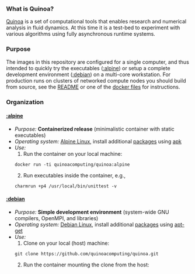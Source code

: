 ### **What is Quinoa?**
[Quinoa](https://github.com/quinoacomputing/quinoa) is a set of computational tools that enables research and numerical analysis in fluid dynamics. At this time it is a test-bed to experiment with various algorithms using fully asynchronous runtime systems.

### **Purpose**
The images in this repository are configured for a single computer, and thus intended to quickly try the executables ([:alpine](https://hub.docker.com/r/quinoacomputing/quinoa/tags/)) or setup a complete development environment ([:debian](https://hub.docker.com/r/quinoacomputing/quinoa/tags/)) on a multi-core workstation. For production runs on clusters of networked compute nodes you should build from source, see the [README](https://github.com/quinoacomputing/quinoa/blob/master/README.md) or one of the [docker files](https://github.com/quinoacomputing/quinoa/tree/master/docker) for instructions.

### **Organization**

#### [:alpine](https://hub.docker.com/r/quinoacomputing/quinoa/tags/)
- _Purpose:_ **Containerized release** (minimalistic container with static executables)
- _Operating system:_ [Alpine Linux](http://www.alpinelinux.org), install additional [packages](https://pkgs.alpinelinux.org) using [apk](https://wiki.alpinelinux.org/wiki/Alpine_Linux_package_management)
- _Use:_
   1. Run the container on your local machine:
   ```
   docker run -ti quinoacomputing/quinoa:alpine
   ```
   2. Run executables inside the container, e.g.,
   ```
   charmrun +p4 /usr/local/bin/unittest -v
   ```

#### [:debian](https://hub.docker.com/r/quinoacomputing/quinoa/tags/)
- _Purpose:_ **Simple development environment** (system-wide GNU compilers, OpenMPI, and libraries)
- _Operating system:_ [Debian Linux](https://www.debian.org), install additional [packages](https://packages.debian.org/testing/) using [apt-get](https://www.debian.org/doc/manuals/debian-faq/ch-pkgtools.en.html)
- _Use:_
   1. Clone on your local (host) machine:
   ```
   git clone https://github.com/quinoacomputing/quinoa.git
   ```
   2. Run the container mounting the clone from the host:
   ```

